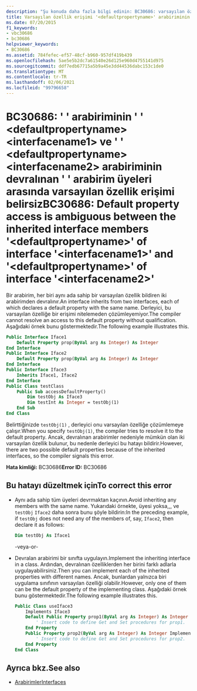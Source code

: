 ```yaml
---
description: "Şu konuda daha fazla bilgi edinin: BC30686: varsayılan özellik erişimi ' ' arabiriminin ' ' devralınan ' ' arabirimi üyeleri <defaultpropertyname> <interfacename1> ve ' <defaultpropertyname> ' arabiriminin ' '<interfacename2>"
title: Varsayılan özellik erişimi '<defaultpropertyname>' arabiriminin '<interfacename1>' devralınan üyesi ile '<defaultpropertyname>' arabiriminin '<interfacename2>' devralınan üyesi arasında belirsiz
ms.date: 07/20/2015
f1_keywords:
- vbc30686
- bc30686
helpviewer_keywords:
- BC30686
ms.assetid: 784fefec-ef57-48cf-b960-957df419b439
ms.openlocfilehash: 5ae5e5b2dc7a61540e26d125e960d4755141d975
ms.sourcegitcommit: ddf7edb67715a5b9a45e3dd44536dabc153c1de0
ms.translationtype: MT
ms.contentlocale: tr-TR
ms.lasthandoff: 02/06/2021
ms.locfileid: "99796658"
---
```

# <a name="bc30686-default-property-access-is-ambiguous-between-the-inherited-interface-members-defaultpropertyname-of-interface-interfacename1-and-defaultpropertyname-of-interface-interfacename2"></a><span data-ttu-id="32bab-103">BC30686: ' ' arabiriminin ' ' \<defaultpropertyname> \<interfacename1> ve ' ' \<defaultpropertyname> \<interfacename2> arabiriminin devralınan ' ' arabirim üyeleri arasında varsayılan özellik erişimi belirsiz</span><span class="sxs-lookup"><span data-stu-id="32bab-103">BC30686: Default property access is ambiguous between the inherited interface members '\<defaultpropertyname>' of interface '\<interfacename1>' and '\<defaultpropertyname>' of interface '\<interfacename2>'</span></span>

<span data-ttu-id="32bab-104">Bir arabirim, her biri aynı ada sahip bir varsayılan özellik bildiren iki arabirimden devralınır.</span><span class="sxs-lookup"><span data-stu-id="32bab-104">An interface inherits from two interfaces, each of which declares a default property with the same name.</span></span> <span data-ttu-id="32bab-105">Derleyici, bu varsayılan özelliğe bir erişimi nitelemeden çözümleyemiyor.</span><span class="sxs-lookup"><span data-stu-id="32bab-105">The compiler cannot resolve an access to this default property without qualification.</span></span> <span data-ttu-id="32bab-106">Aşağıdaki örnek bunu göstermektedir.</span><span class="sxs-lookup"><span data-stu-id="32bab-106">The following example illustrates this.</span></span>

```vb
Public Interface Iface1
    Default Property prop(ByVal arg As Integer) As Integer
End Interface
Public Interface Iface2
    Default Property prop(ByVal arg As Integer) As Integer
End Interface
Public Interface Iface3
    Inherits Iface1, Iface2
End Interface
Public Class testClass
    Public Sub accessDefaultProperty()
        Dim testObj As Iface3
        Dim testInt As Integer = testObj(1)
    End Sub
End Class
```

<span data-ttu-id="32bab-107">Belirttiğinizde `testObj(1)` , derleyici onu varsayılan özelliğe çözümlemeye çalışır.</span><span class="sxs-lookup"><span data-stu-id="32bab-107">When you specify `testObj(1)`, the compiler tries to resolve it to the default property.</span></span> <span data-ttu-id="32bab-108">Ancak, devralınan arabirimler nedeniyle mümkün olan iki varsayılan özellik bulunur, bu nedenle derleyici bu hatayı bildirir.</span><span class="sxs-lookup"><span data-stu-id="32bab-108">However, there are two possible default properties because of the inherited interfaces, so the compiler signals this error.</span></span>

<span data-ttu-id="32bab-109">**Hata kimliği:** BC30686</span><span class="sxs-lookup"><span data-stu-id="32bab-109">**Error ID:** BC30686</span></span>

## <a name="to-correct-this-error"></a><span data-ttu-id="32bab-110">Bu hatayı düzeltmek için</span><span class="sxs-lookup"><span data-stu-id="32bab-110">To correct this error</span></span>

- <span data-ttu-id="32bab-111">Aynı ada sahip tüm üyeleri devrmaktan kaçının.</span><span class="sxs-lookup"><span data-stu-id="32bab-111">Avoid inheriting any members with the same name.</span></span> <span data-ttu-id="32bab-112">Yukarıdaki örnekte, üyesi yoksa,,, ve `testObj` `Iface2` daha sonra bunu şöyle bildirin:</span><span class="sxs-lookup"><span data-stu-id="32bab-112">In the preceding example, if `testObj` does not need any of the members of, say, `Iface2`, then declare it as follows:</span></span>

  ```vb
  Dim testObj As Iface1
  ```

  <span data-ttu-id="32bab-113">\-veya</span><span class="sxs-lookup"><span data-stu-id="32bab-113">\-or-</span></span>

- <span data-ttu-id="32bab-114">Devralan arabirimi bir sınıfta uygulayın.</span><span class="sxs-lookup"><span data-stu-id="32bab-114">Implement the inheriting interface in a class.</span></span> <span data-ttu-id="32bab-115">Ardından, devralınan özelliklerden her birini farklı adlarla uygulayabilirsiniz.</span><span class="sxs-lookup"><span data-stu-id="32bab-115">Then you can implement each of the inherited properties with different names.</span></span> <span data-ttu-id="32bab-116">Ancak, bunlardan yalnızca biri uygulama sınıfının varsayılan özelliği olabilir.</span><span class="sxs-lookup"><span data-stu-id="32bab-116">However, only one of them can be the default property of the implementing class.</span></span> <span data-ttu-id="32bab-117">Aşağıdaki örnek bunu göstermektedir.</span><span class="sxs-lookup"><span data-stu-id="32bab-117">The following example illustrates this.</span></span>

  ```vb
  Public Class useIface3
      Implements Iface3
      Default Public Property prop1(ByVal arg As Integer) As Integer Implements Iface1.prop
          ' Insert code to define Get and Set procedures for prop1.
      End Property
      Public Property prop2(ByVal arg As Integer) As Integer Implements Iface2.prop
          ' Insert code to define Get and Set procedures for prop2.
      End Property
  End Class
  ```

## <a name="see-also"></a><span data-ttu-id="32bab-118">Ayrıca bkz.</span><span class="sxs-lookup"><span data-stu-id="32bab-118">See also</span></span>

- [<span data-ttu-id="32bab-119">Arabirimler</span><span class="sxs-lookup"><span data-stu-id="32bab-119">Interfaces</span></span>](../../programming-guide/language-features/interfaces/index.md)
